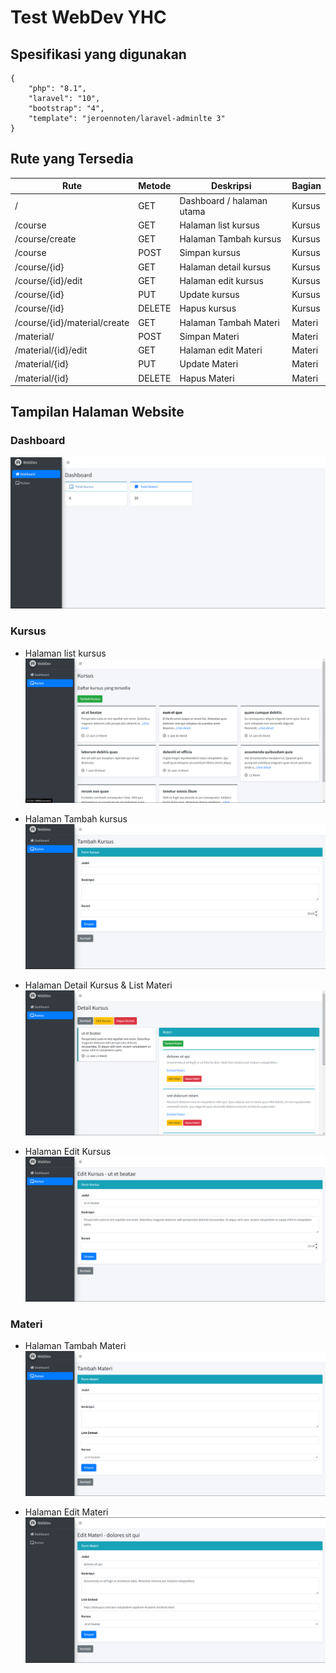 # Test WebDev YHC
## Spesifikasi yang digunakan
```
{
    "php": "8.1",
    "laravel": "10",
    "bootstrap": "4",
    "template": "jeroennoten/laravel-adminlte 3"
}
```
## Rute yang Tersedia
| Rute | Metode | Deskripsi | Bagian |
| ------ | ------ | ------ | ------ |
| / | GET | Dashboard / halaman utama | Kursus |
| /course | GET | Halaman list kursus | Kursus |
| /course/create | GET | Halaman Tambah kursus | Kursus |
| /course | POST | Simpan kursus | Kursus |
| /course/{id} | GET | Halaman detail kursus | Kursus |
| /course/{id}/edit | GET | Halaman edit kursus | Kursus |
| /course/{id} | PUT | Update kursus | Kursus |
| /course/{id} | DELETE | Hapus kursus | Kursus |
| /course/{id}/material/create | GET | Halaman Tambah Materi | Materi |
| /material/ | POST | Simpan Materi | Materi |
| /material/{id}/edit | GET | Halaman edit Materi | Materi |
| /material/{id} | PUT | Update Materi | Materi |
| /material/{id} | DELETE | Hapus Materi | Materi |

## Tampilan Halaman Website
### Dashboard
![diagram env][dashboard]

[dashboard]: public/img/webdev%20dashboard.png 'Dashboard'

### Kursus
- Halaman list kursus
![diagram env][list-kursus]

[list-kursus]: public/img/webdev%20kursus.png 'List Kursus'

- Halaman Tambah kursus
![diagram env][tambah-kursus]

[tambah-kursus]: public/img/webdev%20tambah%20kursus.png 'Tambah Kursus'

- Halaman Detail Kursus & List Materi
![diagram env][detail-kursus]

[detail-kursus]: public/img/webdev%20detail%20kursus%20&%20list%20materi.png 'Detail kursus & List Materi'

- Halaman Edit Kursus
![diagram env][edit-kursus]

[edit-kursus]: public/img/webdev%20edit%20kursus.png 'Edit Kursus'

### Materi
- Halaman Tambah Materi
![diagram env][tambah-materi]

[tambah-materi]: public/img/webdev%20tambah%20materi.png 'Tambah Materi'

- Halaman Edit Materi
![diagram env][edit-materi]

[edit-materi]: public/img/webdev%20edit%20materi.png 'edit Materi'
